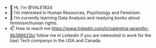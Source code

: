 - 👋 Hi, I’m @VALE1824
- 👀 I’m interested in Human Resources, Psychology and Feminism.
- 🌱 I’m currently learning Data Analysis and readying books about feminism/human rights.
- 📫 How to reach me https://www.linkedin.com/in/valentina-jaramillo-6b386622b/ follow me in Linkedin if you are interested in work for the bast Tech companys in the USA and Canada.

<!---
VALE1824/VALE1824 is a ✨ special ✨ repository because its `README.md` (this file) appears on your GitHub profile.
You can click the Preview link to take a look at your changes.
--->
